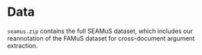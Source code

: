 # Data

`seamus.zip` contains the full SEAMuS dataset, which includes our reannotation of the FAMuS dataset for cross-document argument extraction.
